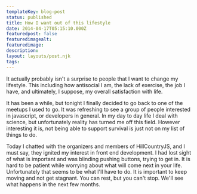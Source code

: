 ```yaml
---
templateKey: blog-post
status: published
title: How I want out of this lifestyle
date: 2014-04-17T05:15:10.000Z
featuredpost: false
featuredimagealt:
featuredimage: 
description:
layout: layouts/post.njk
tags:
---
```

It actually probably isn't a surprise to people that I want to change my lifestyle. This including how antisocial I am, the lack of exercise, the job I have, and ultimately, I suppose, my overall satisfaction with life.

It has been a while, but tonight I finally decided to go back to one of the meetups I used to go. It was refreshing to see a group of people interested in javascript, or developers in general. In my day to day life I deal with science, but unfortunately reality has turned me off this field. However interesting it is, not being able to support survival is just not on my list of things to do.

Today I chatted with the organizers and members of HillCountryJS, and I must say, they ignited my interest in front end development. I had lost sight of what is important and was blinding pushing buttons, trying to get in. It is hard to be patient while worrying about what will come next in your life. Unfortunately that seems to be what I'll have to do. It is important to keep moving and not get stagnant. You can rest, but you can't stop. We'll see what happens in the next few months.